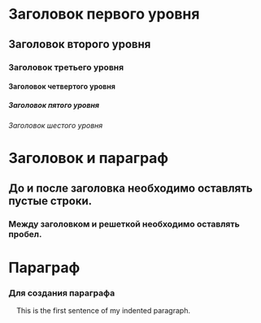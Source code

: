 # Заголовок первого уровня
## Заголовок второго уровня
### Заголовок третьего уровня
#### Заголовок четвертого уровня
##### Заголовок пятого уровня
###### Заголовок шестого уровня

# Заголовок и параграф

## До и после заголовка необходимо оставлять пустые строки.

### Между заголовком и решеткой необходимо оставлять пробел. 

# Параграф
### Для создания параграфа 
&nbsp;&nbsp;&nbsp;&nbsp;This is the first sentence of my indented paragraph.
